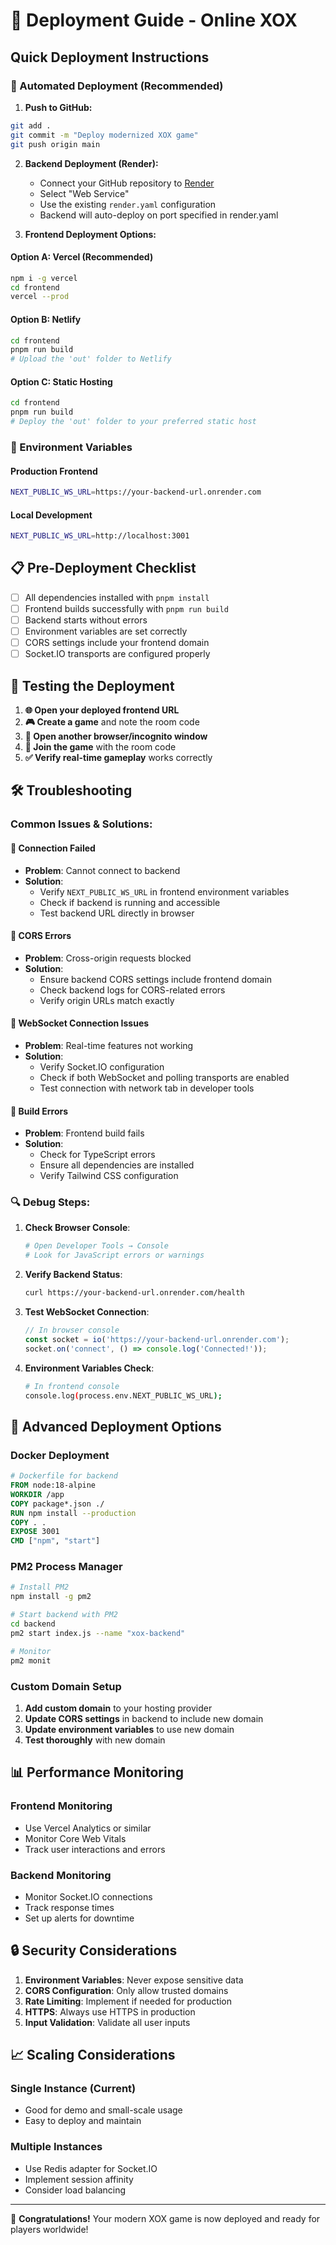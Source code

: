 # 🚀 Deployment Guide - Online XOX

## Quick Deployment Instructions

### 🎯 Automated Deployment (Recommended)

1. **Push to GitHub:**
```bash
git add .
git commit -m "Deploy modernized XOX game"
git push origin main
```

2. **Backend Deployment (Render):**
   - Connect your GitHub repository to [Render](https://render.com)
   - Select "Web Service"
   - Use the existing `render.yaml` configuration
   - Backend will auto-deploy on port specified in render.yaml

3. **Frontend Deployment Options:**

#### Option A: Vercel (Recommended)
```bash
npm i -g vercel
cd frontend
vercel --prod
```

#### Option B: Netlify
```bash
cd frontend
pnpm run build
# Upload the 'out' folder to Netlify
```

#### Option C: Static Hosting
```bash
cd frontend
pnpm run build
# Deploy the 'out' folder to your preferred static host
```

### 🔧 Environment Variables

#### Production Frontend
```bash
NEXT_PUBLIC_WS_URL=https://your-backend-url.onrender.com
```

#### Local Development
```bash
NEXT_PUBLIC_WS_URL=http://localhost:3001
```

## 📋 Pre-Deployment Checklist

- [ ] All dependencies installed with `pnpm install`
- [ ] Frontend builds successfully with `pnpm run build`
- [ ] Backend starts without errors
- [ ] Environment variables are set correctly
- [ ] CORS settings include your frontend domain
- [ ] Socket.IO transports are configured properly

## 🧪 Testing the Deployment

1. **🌐 Open your deployed frontend URL**
2. **🎮 Create a game** and note the room code
3. **🔄 Open another browser/incognito window**
4. **🚀 Join the game** with the room code
5. **✅ Verify real-time gameplay** works correctly

## 🛠️ Troubleshooting

### Common Issues & Solutions:

#### 🔴 Connection Failed
- **Problem**: Cannot connect to backend
- **Solution**: 
  - Verify `NEXT_PUBLIC_WS_URL` in frontend environment variables
  - Check if backend is running and accessible
  - Test backend URL directly in browser

#### 🔴 CORS Errors
- **Problem**: Cross-origin requests blocked
- **Solution**: 
  - Ensure backend CORS settings include frontend domain
  - Check backend logs for CORS-related errors
  - Verify origin URLs match exactly

#### 🔴 WebSocket Connection Issues
- **Problem**: Real-time features not working
- **Solution**:
  - Verify Socket.IO configuration
  - Check if both WebSocket and polling transports are enabled
  - Test connection with network tab in developer tools

#### 🔴 Build Errors
- **Problem**: Frontend build fails
- **Solution**:
  - Check for TypeScript errors
  - Ensure all dependencies are installed
  - Verify Tailwind CSS configuration

### 🔍 Debug Steps:

1. **Check Browser Console**:
   ```bash
   # Open Developer Tools → Console
   # Look for JavaScript errors or warnings
   ```

2. **Verify Backend Status**:
   ```bash
   curl https://your-backend-url.onrender.com/health
   ```

3. **Test WebSocket Connection**:
   ```javascript
   // In browser console
   const socket = io('https://your-backend-url.onrender.com');
   socket.on('connect', () => console.log('Connected!'));
   ```

4. **Environment Variables Check**:
   ```bash
   # In frontend console
   console.log(process.env.NEXT_PUBLIC_WS_URL);
   ```

## 🚀 Advanced Deployment Options

### Docker Deployment
```dockerfile
# Dockerfile for backend
FROM node:18-alpine
WORKDIR /app
COPY package*.json ./
RUN npm install --production
COPY . .
EXPOSE 3001
CMD ["npm", "start"]
```

### PM2 Process Manager
```bash
# Install PM2
npm install -g pm2

# Start backend with PM2
cd backend
pm2 start index.js --name "xox-backend"

# Monitor
pm2 monit
```

### Custom Domain Setup
1. **Add custom domain** to your hosting provider
2. **Update CORS settings** in backend to include new domain
3. **Update environment variables** to use new domain
4. **Test thoroughly** with new domain

## 📊 Performance Monitoring

### Frontend Monitoring
- Use Vercel Analytics or similar
- Monitor Core Web Vitals
- Track user interactions and errors

### Backend Monitoring
- Monitor Socket.IO connections
- Track response times
- Set up alerts for downtime

## 🔒 Security Considerations

1. **Environment Variables**: Never expose sensitive data
2. **CORS Configuration**: Only allow trusted domains
3. **Rate Limiting**: Implement if needed for production
4. **HTTPS**: Always use HTTPS in production
5. **Input Validation**: Validate all user inputs

## 📈 Scaling Considerations

### Single Instance (Current)
- Good for demo and small-scale usage
- Easy to deploy and maintain

### Multiple Instances
- Use Redis adapter for Socket.IO
- Implement session affinity
- Consider load balancing

---

🎉 **Congratulations!** Your modern XOX game is now deployed and ready for players worldwide!